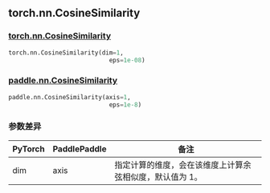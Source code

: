 ## torch.nn.CosineSimilarity
### [torch.nn.CosineSimilarity](https://pytorch.org/docs/stable/generated/torch.nn.CosineSimilarity.html?highlight=nn+cosinesimilarity#torch.nn.CosineSimilarity)

```python
torch.nn.CosineSimilarity(dim=1,
                            eps=1e-08)
```

### [paddle.nn.CosineSimilarity](https://www.paddlepaddle.org.cn/documentation/docs/zh/api/paddle/nn/CosineSimilarity_cn.html#cosinesimilarity)

```python
paddle.nn.CosineSimilarity(axis=1,
                            eps=1e-8)
```
### 参数差异
| PyTorch       | PaddlePaddle | 备注                                                   |
| ------------- | ------------ | ------------------------------------------------------ |
| dim           | axis         | 指定计算的维度，会在该维度上计算余弦相似度，默认值为 1。        |
